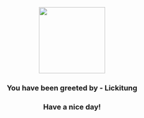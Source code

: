 <p align="center">
    <img src="https://raw.githubusercontent.com/PokeAPI/sprites/master/sprites/pokemon/108.png" width="150" height="150">
</p>
<h3 align="center">You have been greeted by - <b>Lickitung</b></h3>
<h3 align="center">Have a nice day!</h3>
